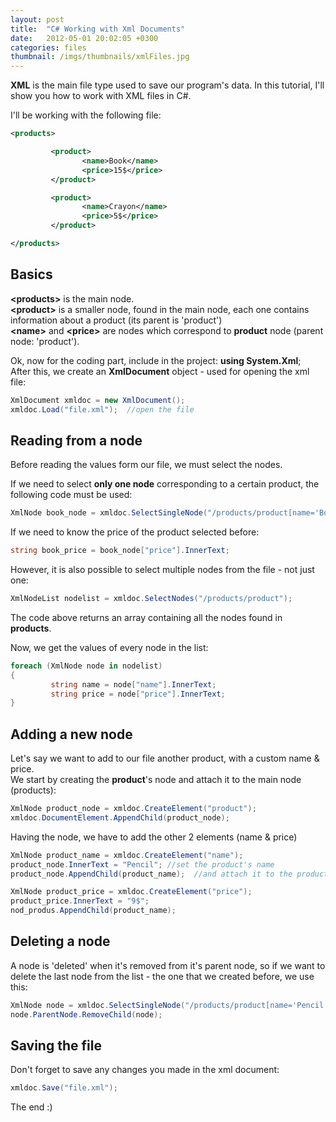 ```yaml
---
layout: post
title:  "C# Working with Xml Documents"
date:   2012-05-01 20:02:05 +0300
categories: files
thumbnail: /imgs/thumbnails/xmlFiles.jpg
---
```


**XML** is the main file type used to save our program's data. In this tutorial, I'll show you how to work with XML files in C#.

I'll be working with the following file:

```xml
<products>

         <product>
                <name>Book</name>
                <price>15$</price>
         </product>

         <product>
                <name>Crayon</name>
                <price>5$</price>
         </product>

</products>
```

## Basics

**&lt;products&gt;** is the main node.  
**&lt;product&gt;** is a smaller node, found in the main node, each one contains information about a product (its parent is 'product')  
**&lt;name&gt;** and **&lt;price&gt;** are nodes which correspond to **product** node (parent node: 'product').

Ok, now for the coding part, include in the project: **using System.Xml**;  
After this, we create an **XmlDocument** object - used for opening the xml file:

```csharp
XmlDocument xmldoc = new XmlDocument();
xmldoc.Load("file.xml");  //open the file
```

## Reading from a node

Before reading the values form our file, we must select the nodes.

If we need to select **only one node** corresponding to a certain product, the following code must be used:

```csharp
XmlNode book_node = xmldoc.SelectSingleNode("/products/product[name='Book']"); //selects the node where name is 'Book'
```

If we need to know the price of the product selected before:

```csharp
string book_price = book_node["price"].InnerText;
```

However, it is also possible to select multiple nodes from the file - not just one:

```csharp
XmlNodeList nodelist = xmldoc.SelectNodes("/products/product");
```

The code above returns an array containing all the nodes found in **products**.

Now, we get the values of every node in the list:

```csharp
foreach (XmlNode node in nodelist)
{
         string name = node["name"].InnerText;
         string price = node["price"].InnerText;
}
```

## Adding a new node

Let's say we want to add to our file another product, with a custom name & price.  
We start by creating the **product**'s node and attach it to the main node (products):

```csharp
XmlNode product_node = xmldoc.CreateElement("product");
xmldoc.DocumentElement.AppendChild(product_node);
```

Having the node, we have to add the other 2 elements (name & price)

```csharp
XmlNode product_name = xmldoc.CreateElement("name");     
product_node.InnerText = "Pencil"; //set the product's name
product_node.AppendChild(product_name);  //and attach it to the product node

XmlNode product_price = xmldoc.CreateElement("price");     
product_price.InnerText = "9$"; 
nod_produs.AppendChild(product_name);
```

## Deleting a node

A node is 'deleted' when it's removed from it's parent node, so if we want to delete the last node from the list - the one that we created before, we use this:

```csharp
XmlNode node = xmldoc.SelectSingleNode("/products/product[name='Pencil']");  //select node where name is 'Pencil'
node.ParentNode.RemoveChild(node);
```

## Saving the file

Don't forget to save any changes you made in the xml document:

```csharp
xmldoc.Save("file.xml");
```

The end :)